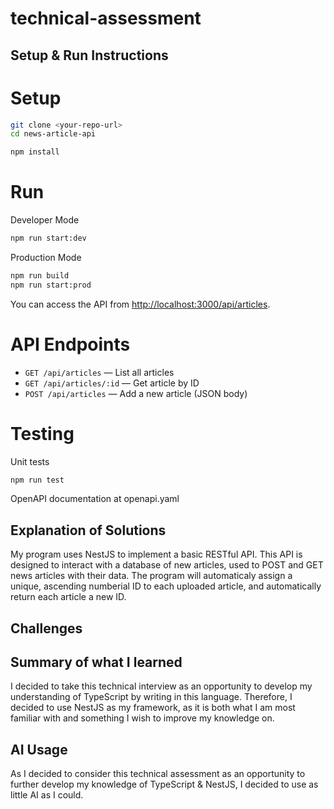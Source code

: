 # technical-assessment

## Setup & Run Instructions

# Setup
```bash
git clone <your-repo-url>
cd news-article-api

npm install
```

# Run
Developer Mode
```bash
npm run start:dev
```
Production Mode
```bash
npm run build
npm run start:prod
```

You can access the API from [http://localhost:3000/api/articles](http://localhost:3000/api/articles).


# API Endpoints

- `GET /api/articles` — List all articles
- `GET /api/articles/:id` — Get article by ID
- `POST /api/articles` — Add a new article (JSON body)

# Testing

Unit tests
```bash
npm run test
```

OpenAPI documentation at openapi.yaml

Explanation of Solutions
-
My program uses NestJS to implement a basic RESTful API. This API is designed to interact with a database of new articles, used to POST and GET news articles with their data. The program will automaticaly assign a unique, ascending numberial ID to each uploaded article, and automatically return each article a new ID.

Challenges
-


Summary of what I learned
-
I decided to take this technical interview as an opportunity to develop my understanding of TypeScript by writing in this language. Therefore, I decided to use NestJS as my framework, as it is both what I am most familiar with and something I wish to improve my knowledge on.

AI Usage
-
As I decided to consider this technical assessment as an opportunity to further develop my knowledge of TypeScript & NestJS, I decided to use as little AI as I could.
